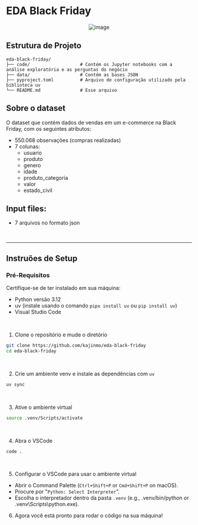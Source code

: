 # EDA Black Friday

<p align="center">
  <img src="https://oimparcial.com.br/app/uploads/2020/11/blackfriday.2-1-1024x576.jpg" alt="image">
</p>

## Estrutura de Projeto
```plaintext
eda-black-friday/
├── code/                   # Contém os Jupyter notebooks com a análise exploratória e as perguntas do negócio
├── data/                   # Contém as bases JSON
├── pyproject.toml          # Arquivo de configuração utilizado pela biblioteca uv
└── README.md               # Esse arquivo
```

## Sobre o dataset
O dataset que contém dados de vendas em um e-commerce na Black Friday, com os seguintes atributos:
- 550.068 observações (compras realizadas)
- 7 colunas:
  - usuario
  - produto
  - genero
  - idade
  - produto_categoria
  - valor
  - estado_civil


## Input files:
- 7 arquivos no formato json

<br> 

----

## Instruões de Setup
### Pré-Requisitos

Certifique-se de ter instalado em sua máquina:

- Python versão 3.12
- uv (instale usando o comando `pipx install uv` ou `pip install uv`)
- Visual Studio Code

<br>

1. Clone o repositório e mude o diretório
```bash
git clone https://github.com/kajinmo/eda-black-friday
cd eda-black-friday
```

<br>

2. Crie um ambiente venv e instale as dependências com `uv`
```bash
uv sync
```

<br>

3. Ative o ambiente virtual
```bash
source .venv/Scripts/activate
```

<br>

4. Abra o VSCode
```bash
code .
```

<br>

5. Configurar o VSCode para usar o ambiente virtual

- Abrir o Command Palette (`Ctrl+Shift+P` or `Cmd+Shift+P` on macOS).
- Procure por "`Python: Select Interpreter`".
- Escolha o interpretador dentro da pasta `.venv` (e.g., .venv/bin/python or .venv\Scripts\python.exe).

6. Agora você está pronto para rodar o código na sua máquina!